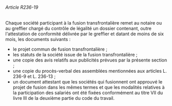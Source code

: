 ###### Article R236-19

Chaque société participant à la fusion transfrontalière remet au notaire ou au greffier chargé du contrôle de légalité un dossier contenant, outre l'attestation de conformité délivrée par le greffier et datant de moins de six mois, les documents suivants :
- le projet commun de fusion transfrontalière ;
- les statuts de la société issue de la fusion transfrontalière ;
- une copie des avis relatifs aux publicités prévues par la présente section ;
- une copie du procès-verbal des assemblées mentionnées aux articles L. 236-9 et L. 236-13 ;
- un document attestant que les sociétés qui fusionnent ont approuvé le projet de fusion dans les mêmes termes et que les modalités relatives à la participation des salariés ont été fixées conformément au titre VII du livre III de la deuxième partie du code du travail.

